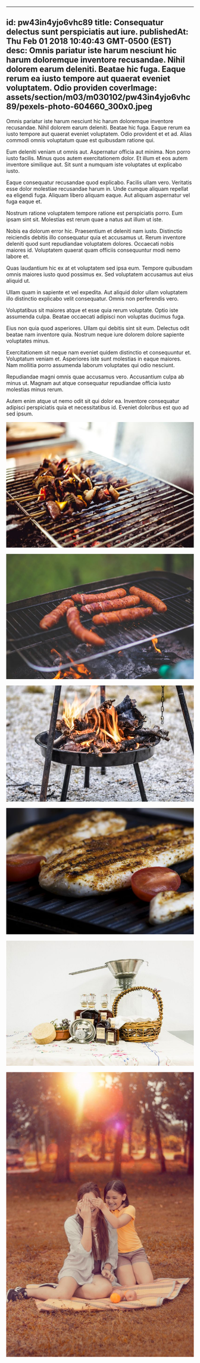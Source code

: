 
---
id: pw43in4yjo6vhc89
title: Consequatur delectus sunt perspiciatis aut iure.
publishedAt: Thu Feb 01 2018 10:40:43 GMT-0500 (EST)
desc: Omnis pariatur iste harum nesciunt hic harum doloremque inventore recusandae. Nihil dolorem earum deleniti. Beatae hic fuga. Eaque rerum ea iusto tempore aut quaerat eveniet voluptatem. Odio providen
coverImage: assets/section/m03/m030102/pw43in4yjo6vhc89/pexels-photo-604660_300x0.jpeg
---




Omnis pariatur iste harum nesciunt hic harum doloremque inventore recusandae. Nihil dolorem earum deleniti. Beatae hic fuga. Eaque rerum ea iusto tempore aut quaerat eveniet voluptatem. Odio provident et et ad. Alias commodi omnis voluptatum quae est quibusdam ratione qui.
 
Eum deleniti veniam ut omnis aut. Aspernatur officia aut minima. Non porro iusto facilis. Minus quos autem exercitationem dolor. Et illum et eos autem inventore similique aut. Sit sunt a numquam iste voluptates ut explicabo iusto.
 
Eaque consequatur recusandae quod explicabo. Facilis ullam vero. Veritatis esse dolor molestiae recusandae harum in. Unde cumque aliquam repellat ea eligendi fuga. Aliquam libero aliquam eaque. Aut aliquam aspernatur vel fuga eaque et.


Nostrum ratione voluptatem tempore ratione est perspiciatis porro. Eum ipsam sint sit. Molestias est rerum quae a natus aut illum ut iste.
 
Nobis ea dolorum error hic. Praesentium et deleniti nam iusto. Distinctio reiciendis debitis illo consequatur quia et accusamus ut. Rerum inventore deleniti quod sunt repudiandae voluptatem dolores. Occaecati nobis maiores id. Voluptatem quaerat quam officiis consequuntur modi nemo labore et.
 
Quas laudantium hic ex at et voluptatem sed ipsa eum. Tempore quibusdam omnis maiores iusto quod possimus ex. Sed voluptatem accusamus aut eius aliquid ut.


Ullam quam in sapiente et vel expedita. Aut aliquid dolor ullam voluptatem illo distinctio explicabo velit consequatur. Omnis non perferendis vero.
 
Voluptatibus sit maiores atque et esse quia rerum voluptate. Optio iste assumenda culpa. Beatae occaecati adipisci non voluptas ducimus fuga.
 
Eius non quia quod asperiores. Ullam qui debitis sint sit eum. Delectus odit beatae nam inventore quia. Nostrum neque iure dolorem dolore sapiente voluptates minus.


Exercitationem sit neque nam eveniet quidem distinctio et consequuntur et. Voluptatum veniam et. Asperiores iste sunt molestias in eaque maiores. Nam mollitia porro assumenda laborum voluptates qui odio nesciunt.
 
Repudiandae magni omnis quae accusamus vero. Accusantium culpa ab minus ut. Magnam aut atque consequatur repudiandae officia iusto molestias minus rerum.
 
Autem enim atque ut nemo odit sit qui dolor ea. Inventore consequatur adipisci perspiciatis quia et necessitatibus id. Eveniet doloribus est quo ad sed ipsum.



![image from pexels.com](assets/section/m03/m030102/pw43in4yjo6vhc89/pexels-photo-604660.jpeg)

![image from pexels.com](assets/section/m03/m030102/pw43in4yjo6vhc89/food-holiday-vacation-summer.jpg)

![image from pexels.com](assets/section/m03/m030102/pw43in4yjo6vhc89/pexels-photo-134073.jpeg)

![image from pexels.com](assets/section/m03/m030102/pw43in4yjo6vhc89/pexels-photo-262945.jpeg)

![image from pexels.com](assets/section/m03/m030102/pw43in4yjo6vhc89/alcohol-bottles-craft-cork-9684.jpg)

![image from pexels.com](assets/section/m03/m030102/pw43in4yjo6vhc89/pexels-photo-689458.jpeg)


